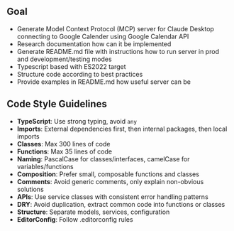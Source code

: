## Goal
- Generate Model Context Protocol (MCP) server for Claude Desktop connecting to Google Calender using Google Calendar API
- Research documentation how can it be implemented
- Generate README.md file with instructions how to run server in prod and development/testing modes
- Typescript based with ES2022 target
- Structure code according to best practices
- Provide examples in README.md how useful server can be

## Code Style Guidelines
- **TypeScript**: Use strong typing, avoid `any`
- **Imports**: External dependencies first, then internal packages, then local imports
- **Classes**: Max 300 lines of code
- **Functions**: Max 35 lines of code
- **Naming**: PascalCase for classes/interfaces, camelCase for variables/functions
- **Composition**: Prefer small, composable functions and classes
- **Comments**: Avoid generic comments, only explain non-obvious solutions
- **APIs**: Use service classes with consistent error handling patterns
- **DRY**: Avoid duplication, extract common code into functions or classes
- **Structure**: Separate models, services, configuration
- **EditorConfig**: Follow .editorconfig rules
